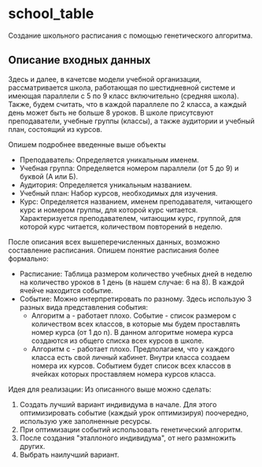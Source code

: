 # school_table
Создание школьного расписания с помощью генетического алгоритма.

## Описание входных данных
Здесь и далее, в качетсве модели учебной организации, рассматривается школа, работающая по шестидневной системе и имеющая параллели с 5 по 9 класс включительно (средняя школа). Также, будем считать, что
в каждой параллеле по 2 класса, а каждый день может быть не больше 8 уроков. В школе присутсвуют преподаватели, учебные группы (классы), а также аудитории и учебный план, состоящий из курсов.

Опишем подробнее введенные выше объекты
  - Преподаватель: Определяется уникальным именем. 
  - Учебная группа: Определяется номером параллели (от 5 до 9) и буквой (А или Б).
  - Аудитория: Определяется уникальным названием.
  - Учебный план: Набор курсов, необходимых для изучения.
  - Курс: Определяется названием, именем преподавателя, читающего курс и номером группы, для которой курс читается. Характеризуется преподавателем, читающим курс, группой, для которой курс читается, количеством повторений в неделю.
  
После описания всех вышеперечисленных данных, возможно составление расписания. Опишем понятие расписания более формально:
  - Расписание: Таблица размером количество учебных дней в неделю на количество уроков в 1 день (в нашем случае: 6 на 8). В каждой ячейче находится событие.
  - Событие: Можно интерпретировать по разному. Здесь использую 3 разных вида представления события:
    - Алгоритм а - работает плохо. Событие - список размером с количеством всех классов, в которые мы будем проставлять номер курса (от 1 до n). В данном алгоритме номера курса создаются из общего списка всех курсов в школе.
    - Алгоритм c - работает плохо. Предполагаем, что у каждого класса есть свой личный кабинет. Внутри класса создаем номера их курсов. Событием будет список всех классов в ячейках которых проставляем номера курсов класса. 
 
 
 Идея для реализации:
  Из описанного выше можно сделать:
  1) Создать лучший вариант индивидума в начале. Для этого оптимизировать событие (каждый урок оптимизируя) поочередно, использую уже заполненные ресурсы.
  2) При оптимизации событий использовать генетический алгоритм.
  3) После создания "эталлоного индивидума", от него размножить других.
  4) Выбрать наилучший вариант.
